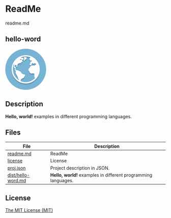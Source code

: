 # ReadMe

readme.md

## hello-word

![hello-world Logo](graphics/iconarchive.com/globe-icon.png)

## Description

**Hello, world!** examples in different programming languages.

## Files

File | Description
---- | -----------
[readme.md](readme.md) | ReadMe
[license](license) | License
[proj.json](proj.json) | Project description in JSON.
[dist/hello-word.md](dist/hello-word.md) | **Hello, world!** examples in different programming languages.

## License

[The MIT License (MIT)](license)
